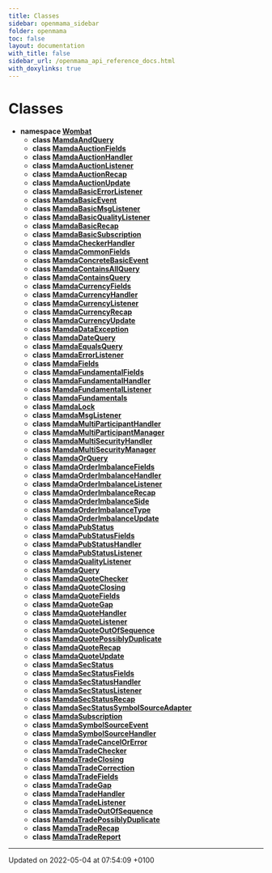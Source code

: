 ```yaml
---
title: Classes
sidebar: openmama_sidebar
folder: openmama
toc: false
layout: documentation
with_title: false
sidebar_url: /openmama_api_reference_docs.html
with_doxylinks: true
---
```


# Classes




* **namespace [Wombat](namespaceWombat.html)** 
    * **class [MamdaAndQuery](classWombat_1_1MamdaAndQuery.html)** 
    * **class [MamdaAuctionFields](classWombat_1_1MamdaAuctionFields.html)** 
    * **class [MamdaAuctionHandler](classWombat_1_1MamdaAuctionHandler.html)** 
    * **class [MamdaAuctionListener](classWombat_1_1MamdaAuctionListener.html)** 
    * **class [MamdaAuctionRecap](classWombat_1_1MamdaAuctionRecap.html)** 
    * **class [MamdaAuctionUpdate](classWombat_1_1MamdaAuctionUpdate.html)** 
    * **class [MamdaBasicErrorListener](classWombat_1_1MamdaBasicErrorListener.html)** 
    * **class [MamdaBasicEvent](classWombat_1_1MamdaBasicEvent.html)** 
    * **class [MamdaBasicMsgListener](classWombat_1_1MamdaBasicMsgListener.html)** 
    * **class [MamdaBasicQualityListener](classWombat_1_1MamdaBasicQualityListener.html)** 
    * **class [MamdaBasicRecap](classWombat_1_1MamdaBasicRecap.html)** 
    * **class [MamdaBasicSubscription](classWombat_1_1MamdaBasicSubscription.html)** 
    * **class [MamdaCheckerHandler](classWombat_1_1MamdaCheckerHandler.html)** 
    * **class [MamdaCommonFields](classWombat_1_1MamdaCommonFields.html)** 
    * **class [MamdaConcreteBasicEvent](classWombat_1_1MamdaConcreteBasicEvent.html)** 
    * **class [MamdaContainsAllQuery](classWombat_1_1MamdaContainsAllQuery.html)** 
    * **class [MamdaContainsQuery](classWombat_1_1MamdaContainsQuery.html)** 
    * **class [MamdaCurrencyFields](classWombat_1_1MamdaCurrencyFields.html)** 
    * **class [MamdaCurrencyHandler](classWombat_1_1MamdaCurrencyHandler.html)** 
    * **class [MamdaCurrencyListener](classWombat_1_1MamdaCurrencyListener.html)** 
    * **class [MamdaCurrencyRecap](classWombat_1_1MamdaCurrencyRecap.html)** 
    * **class [MamdaCurrencyUpdate](classWombat_1_1MamdaCurrencyUpdate.html)** 
    * **class [MamdaDataException](classWombat_1_1MamdaDataException.html)** 
    * **class [MamdaDateQuery](classWombat_1_1MamdaDateQuery.html)** 
    * **class [MamdaEqualsQuery](classWombat_1_1MamdaEqualsQuery.html)** 
    * **class [MamdaErrorListener](classWombat_1_1MamdaErrorListener.html)** 
    * **class [MamdaFields](classWombat_1_1MamdaFields.html)** 
    * **class [MamdaFundamentalFields](classWombat_1_1MamdaFundamentalFields.html)** 
    * **class [MamdaFundamentalHandler](classWombat_1_1MamdaFundamentalHandler.html)** 
    * **class [MamdaFundamentalListener](classWombat_1_1MamdaFundamentalListener.html)** 
    * **class [MamdaFundamentals](classWombat_1_1MamdaFundamentals.html)** 
    * **class [MamdaLock](classWombat_1_1MamdaLock.html)** 
    * **class [MamdaMsgListener](classWombat_1_1MamdaMsgListener.html)** 
    * **class [MamdaMultiParticipantHandler](classWombat_1_1MamdaMultiParticipantHandler.html)** 
    * **class [MamdaMultiParticipantManager](classWombat_1_1MamdaMultiParticipantManager.html)** 
    * **class [MamdaMultiSecurityHandler](classWombat_1_1MamdaMultiSecurityHandler.html)** 
    * **class [MamdaMultiSecurityManager](classWombat_1_1MamdaMultiSecurityManager.html)** 
    * **class [MamdaOrQuery](classWombat_1_1MamdaOrQuery.html)** 
    * **class [MamdaOrderImbalanceFields](classWombat_1_1MamdaOrderImbalanceFields.html)** 
    * **class [MamdaOrderImbalanceHandler](classWombat_1_1MamdaOrderImbalanceHandler.html)** 
    * **class [MamdaOrderImbalanceListener](classWombat_1_1MamdaOrderImbalanceListener.html)** 
    * **class [MamdaOrderImbalanceRecap](classWombat_1_1MamdaOrderImbalanceRecap.html)** 
    * **class [MamdaOrderImbalanceSide](classWombat_1_1MamdaOrderImbalanceSide.html)** 
    * **class [MamdaOrderImbalanceType](classWombat_1_1MamdaOrderImbalanceType.html)** 
    * **class [MamdaOrderImbalanceUpdate](classWombat_1_1MamdaOrderImbalanceUpdate.html)** 
    * **class [MamdaPubStatus](classWombat_1_1MamdaPubStatus.html)** 
    * **class [MamdaPubStatusFields](classWombat_1_1MamdaPubStatusFields.html)** 
    * **class [MamdaPubStatusHandler](classWombat_1_1MamdaPubStatusHandler.html)** 
    * **class [MamdaPubStatusListener](classWombat_1_1MamdaPubStatusListener.html)** 
    * **class [MamdaQualityListener](classWombat_1_1MamdaQualityListener.html)** 
    * **class [MamdaQuery](classWombat_1_1MamdaQuery.html)** 
    * **class [MamdaQuoteChecker](classWombat_1_1MamdaQuoteChecker.html)** 
    * **class [MamdaQuoteClosing](classWombat_1_1MamdaQuoteClosing.html)** 
    * **class [MamdaQuoteFields](classWombat_1_1MamdaQuoteFields.html)** 
    * **class [MamdaQuoteGap](classWombat_1_1MamdaQuoteGap.html)** 
    * **class [MamdaQuoteHandler](classWombat_1_1MamdaQuoteHandler.html)** 
    * **class [MamdaQuoteListener](classWombat_1_1MamdaQuoteListener.html)** 
    * **class [MamdaQuoteOutOfSequence](classWombat_1_1MamdaQuoteOutOfSequence.html)** 
    * **class [MamdaQuotePossiblyDuplicate](classWombat_1_1MamdaQuotePossiblyDuplicate.html)** 
    * **class [MamdaQuoteRecap](classWombat_1_1MamdaQuoteRecap.html)** 
    * **class [MamdaQuoteUpdate](classWombat_1_1MamdaQuoteUpdate.html)** 
    * **class [MamdaSecStatus](classWombat_1_1MamdaSecStatus.html)** 
    * **class [MamdaSecStatusFields](classWombat_1_1MamdaSecStatusFields.html)** 
    * **class [MamdaSecStatusHandler](classWombat_1_1MamdaSecStatusHandler.html)** 
    * **class [MamdaSecStatusListener](classWombat_1_1MamdaSecStatusListener.html)** 
    * **class [MamdaSecStatusRecap](classWombat_1_1MamdaSecStatusRecap.html)** 
    * **class [MamdaSecStatusSymbolSourceAdapter](classWombat_1_1MamdaSecStatusSymbolSourceAdapter.html)** 
    * **class [MamdaSubscription](classWombat_1_1MamdaSubscription.html)** 
    * **class [MamdaSymbolSourceEvent](classWombat_1_1MamdaSymbolSourceEvent.html)** 
    * **class [MamdaSymbolSourceHandler](classWombat_1_1MamdaSymbolSourceHandler.html)** 
    * **class [MamdaTradeCancelOrError](classWombat_1_1MamdaTradeCancelOrError.html)** 
    * **class [MamdaTradeChecker](classWombat_1_1MamdaTradeChecker.html)** 
    * **class [MamdaTradeClosing](classWombat_1_1MamdaTradeClosing.html)** 
    * **class [MamdaTradeCorrection](classWombat_1_1MamdaTradeCorrection.html)** 
    * **class [MamdaTradeFields](classWombat_1_1MamdaTradeFields.html)** 
    * **class [MamdaTradeGap](classWombat_1_1MamdaTradeGap.html)** 
    * **class [MamdaTradeHandler](classWombat_1_1MamdaTradeHandler.html)** 
    * **class [MamdaTradeListener](classWombat_1_1MamdaTradeListener.html)** 
    * **class [MamdaTradeOutOfSequence](classWombat_1_1MamdaTradeOutOfSequence.html)** 
    * **class [MamdaTradePossiblyDuplicate](classWombat_1_1MamdaTradePossiblyDuplicate.html)** 
    * **class [MamdaTradeRecap](classWombat_1_1MamdaTradeRecap.html)** 
    * **class [MamdaTradeReport](classWombat_1_1MamdaTradeReport.html)** 



-------------------------------

Updated on 2022-05-04 at 07:54:09 +0100
